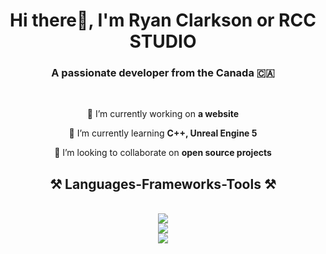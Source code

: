 
<h1 align="center">Hi there👋, I'm Ryan Clarkson or RCC STUDIO </h1>

<h3 align="center">A passionate developer from the Canada 🇨🇦</h3><br/>

<div align="center">

🔭 I’m currently working on **a website**

🌱 I’m currently learning **C++, Unreal Engine 5**

👯 I’m looking to collaborate on **open source projects**



</div>

<h2 align="center">⚒️ Languages-Frameworks-Tools ⚒️</h2>
<br/>
<div align="center">
    <img src="https://skillicons.dev/icons?i=nodejs,nextjs,react,html,css,js,ts" /></br>
    <img src="https://skillicons.dev/icons?i=cpp,cs,dotnet,java,unreal,lua,md" /></br>
    <img src="https://skillicons.dev/icons?i=eclipse,visualstudio,vscode,git,github,vercel,windows" /></br>
</div>
<br></br>

<!--
**RCC-STUDIO/RCC-STUDIO** is a ✨ _special_ ✨ repository because its `README.md` (this file) appears on your GitHub profile.

Here are some ideas to get you started:

- 🔭 I’m currently working on ...
- 🌱 I’m currently learning ...
- 👯 I’m looking to collaborate on ...
- 🤔 I’m looking for help with ...
- 💬 Ask me about ...
- 📫 How to reach me: ...
- 😄 Pronouns: ...
- ⚡ Fun fact: ...
-->

